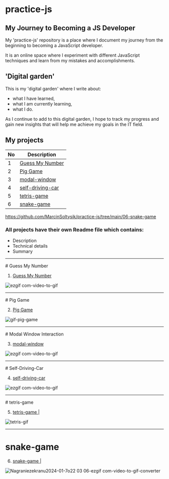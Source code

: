 # practice-js

## My Journey to Becoming a JS Developer

My 'practice-js' repository is a place where I document my journey from the beginning to becoming a JavaScript developer.

It is an online space where I experiment with different JavaScript techniques and learn from my mistakes and accomplishments.

## 'Digital garden'
This is my 'digital garden' where I write about:

- what I have learned,
- what I am currently learning,
- what I do.

As I continue to add to this digital garden, I hope to track my progress and gain new insights that will help me achieve my goals in the IT field.

## My projects

| No | Description |
| --- | --- |
| 1| [Guess My Number](https://github.com/MarcinSoltysik/practice-js/tree/main/01-guess-my-number) |
| 2| [Pig Game](https://github.com/MarcinSoltysik/practice-js/tree/main/02-pig-game)|
| 3| [modal-window](https://github.com/MarcinSoltysik/practice-js/tree/main/03-modal-window)|
| 4| [self-driving-car](https://github.com/MarcinSoltysik/practice-js/tree/main/04-self-driving-car)|
| 5| [tetris-game ](https://github.com/MarcinSoltysik/practice-js/tree/main/05-tetris-game)|
| 6| [snake-game ](https://github.com/MarcinSoltysik/practice-js/tree/main/06-snake-game)|

https://github.com/MarcinSoltysik/practice-js/tree/main/06-snake-game


### All projects have their own Readme file which contains:
- Description
- Technical details
- Summary



<hr>
# Guess My Number

1. [Guess My Number](https://github.com/MarcinSoltysik/practice-js/tree/main/01-guess-my-number) 

![ezgif com-video-to-gif](https://user-images.githubusercontent.com/78354700/230904368-2a345623-6f34-49bb-afba-4e40b7c071d7.gif)

<hr>
# Pig Game

2. [Pig Game](https://github.com/MarcinSoltysik/practice-js/tree/main/02-pig-game)
  
![gif-pig-game](https://github.com/MarcinSoltysik/practice-js/assets/78354700/3848b817-480e-4aa2-8f11-3a415193c0d0)

<hr>
# Modal Window Interaction

3. [modal-window](https://github.com/MarcinSoltysik/practice-js/tree/main/03-modal-window)

![ezgif com-video-to-gif](https://github.com/MarcinSoltysik/practice-js/assets/78354700/32c92773-ec61-4985-9b9a-c08599056d50)

<hr>
# Self-Driving-Car

4. [self-driving-car](https://github.com/MarcinSoltysik/practice-js/tree/main/04-self-driving-car)

![ezgif com-video-to-gif](https://github.com/MarcinSoltysik/practice-js/assets/78354700/f21c0264-8971-43e3-8ab8-b41ce2d25998)

<hr>
# tetris-game

5. [tetris-game ](https://github.com/MarcinSoltysik/practice-js/tree/main/05-tetris-game)|

![tetris-gif](https://github.com/MarcinSoltysik/practice-js/assets/78354700/43060159-8256-48fc-852d-715272e7adca)

<hr>

# snake-game

6. [snake-game ](https://github.com/MarcinSoltysik/practice-js/tree/main/06-snake-game)|

![Nagraniezekranu2024-01-7o22 03 06-ezgif com-video-to-gif-converter](https://github.com/MarcinSoltysik/practice-js/assets/78354700/8e283613-c225-4ad6-bc8b-55b805e4ffd8)








